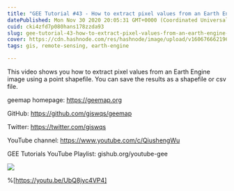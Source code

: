 ```yaml
---
title: "GEE Tutorial #43 - How to extract pixel values from an Earth Engine image using a point shapefile"
datePublished: Mon Nov 30 2020 20:05:31 GMT+0000 (Coordinated Universal Time)
cuid: cki4zfd7p080hans178zzda93
slug: gee-tutorial-43-how-to-extract-pixel-values-from-an-earth-engine-image-using-a-point-shapefile
cover: https://cdn.hashnode.com/res/hashnode/image/upload/v1606766621968/JxOM8WcEm.png
tags: gis, remote-sensing, earth-engine

---
```


This video shows you how to extract pixel values from an Earth Engine image using a point shapefile. You can save the results as a shapefile or csv file. 

geemap homepage: https://geemap.org

GitHub: https://github.com/giswqs/geemap

Twitter: https://twitter.com/giswqs

YouTube channel: https://www.youtube.com/c/QiushengWu

GEE Tutorials YouTube Playlist: gishub.org/youtube-gee

![](https://i.imgur.com/pbt6neQ.gif)

%[https://youtu.be/UbQ8jyc4VP4]
